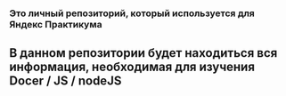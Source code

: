 ### Это личный репозиторий, который используется для Яндекс Практикума
## В данном репозитории будет находиться вся информация, необходимая для изучения Docer / JS / nodeJS

